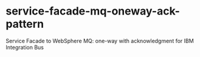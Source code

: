service-facade-mq-oneway-ack-pattern
====================================

Service Facade to WebSphere MQ: one-way with acknowledgment for IBM Integration Bus
